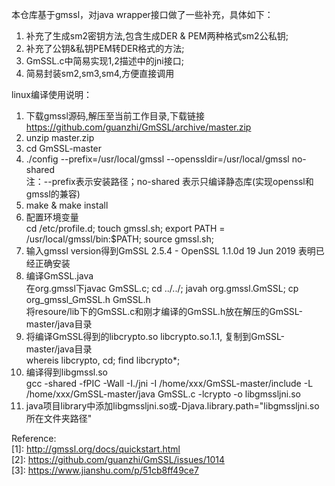 本仓库基于gmssl，对java wrapper接口做了一些补充，具体如下：
1. 补充了生成sm2密钥方法,包含生成DER & PEM两种格式sm2公私钥;
2. 补充了公钥&私钥PEM转DER格式的方法;
3. GmSSL.c中简易实现1,2描述中的jni接口;
4. 简易封装sm2,sm3,sm4,方便直接调用

linux编译使用说明：
1. 下载gmssl源码,解压至当前工作目录,下载链接  
   https://github.com/guanzhi/GmSSL/archive/master.zip
2. unzip master.zip
3. cd GmSSL-master
4. ./config --prefix=/usr/local/gmssl --openssldir=/usr/local/gmssl no-shared  
   注：--prefix表示安装路径；no-shared 表示只编译静态库(实现openssl和gmssl的兼容)
5. make & make install
6. 配置环境变量  
   cd /etc/profile.d; touch gmssl.sh; export PATH = /usr/local/gmssl/bin:$PATH; source gmssl.sh;
7. 输入gmssl version得到GmSSL 2.5.4 - OpenSSL 1.1.0d  19 Jun 2019 表明已经正确安装
8. 编译GmSSL.java  
   在org.gmssl下javac GmSSL.c; cd ../../; javah org.gmssl.GmSSL; cp org_gmssl_GmSSL.h GmSSL.h  
   将resoure/lib下的GmSSL.c和刚才编译的GmSSL.h放在解压的GmSSL-master/java目录
9. 将编译GmSSL得到的libcrypto.so libcrypto.so.1.1, 复制到GmSSL-master/java目录  
   whereis libcrypto, cd; find libcrypto*;
10. 编译得到libgmssl.so  
    gcc -shared -fPIC -Wall -I./jni -I /home/xxx/GmSSL-master/include -L /home/xxx/GmSSL-master/java GmSSL.c -lcrypto -o libgmssljni.so
11. java项目library中添加libgmssljni.so或-Djava.library.path="libgmssljni.so所在文件夹路径"











Reference:  
[1]: http://gmssl.org/docs/quickstart.html  
[2]: https://github.com/guanzhi/GmSSL/issues/1014  
[3]: https://www.jianshu.com/p/51cb8ff49ce7